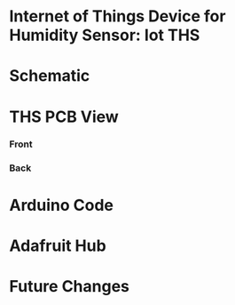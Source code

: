 # Internet of Things Device for Humidity Sensor: Iot THS

# Schematic

# THS PCB View
### Front

### Back

# Arduino Code

# Adafruit Hub

# Future Changes
